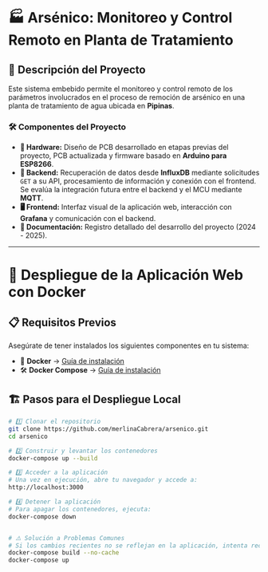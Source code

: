 # 🏭 Arsénico: Monitoreo y Control Remoto en Planta de Tratamiento  

## 📌 Descripción del Proyecto  
Este sistema embebido permite el monitoreo y control remoto de los parámetros involucrados en el proceso de remoción de arsénico en una planta de tratamiento de agua ubicada en **Pipinas**.  

### 🛠️ Componentes del Proyecto  

- **🔌 Hardware:** Diseño de PCB desarrollado en etapas previas del proyecto, PCB actualizada y firmware basado en **Arduino para ESP8266**.  
- **📡 Backend:** Recuperación de datos desde **InfluxDB** mediante solicitudes `GET` a su API, procesamiento de información y conexión con el frontend. 
Se evalúa la integración futura entre el backend y el MCU mediante **MQTT**.  
- **🖥️ Frontend:** Interfaz visual de la aplicación web, interacción con **Grafana** y comunicación con el backend.  
- **📄 Documentación:** Registro detallado del desarrollo del proyecto (2024 - 2025).  

---

# 🚀 Despliegue de la Aplicación Web con Docker  

## 📋 Requisitos Previos  
Asegúrate de tener instalados los siguientes componentes en tu sistema:  

- 🐳 **Docker** → [Guía de instalación](https://docs.docker.com/get-docker/)  
- 🛠️ **Docker Compose** → [Guía de instalación](https://docs.docker.com/compose/install/)  

## 🏗️ Pasos para el Despliegue Local  
```bash
# 1️⃣ Clonar el repositorio  
git clone https://github.com/merlinaCabrera/arsenico.git
cd arsenico

# 2️⃣ Construir y levantar los contenedores
docker-compose up --build

# 3️⃣ Acceder a la aplicación
# Una vez en ejecución, abre tu navegador y accede a:
http://localhost:3000

# 4️⃣ Detener la aplicación
# Para apagar los contenedores, ejecuta:
docker-compose down


# ⚠️ Solución a Problemas Comunes
# Si los cambios recientes no se reflejan en la aplicación, intenta reconstruir sin caché:
docker-compose build --no-cache
docker-compose up